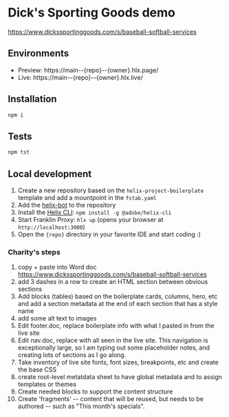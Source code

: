 # Dick's Sporting Goods demo
https://www.dickssportinggoods.com/s/baseball-softball-services

## Environments
- Preview: https://main--{repo}--{owner}.hlx.page/
- Live: https://main--{repo}--{owner}.hlx.live/

## Installation

```sh
npm i
```

## Tests

```sh
npm tst
```

## Local development

1. Create a new repository based on the `helix-project-boilerplate` template and add a mountpoint in the `fstab.yaml`
1. Add the [helix-bot](https://github.com/apps/helix-bot) to the repository
1. Install the [Helix CLI](https://github.com/adobe/helix-cli): `npm install -g @adobe/helix-cli`
1. Start Franklin Proxy: `hlx up` (opens your browser at `http://localhost:3000`)
1. Open the `{repo}` directory in your favorite IDE and start coding :)

### Charity's steps
1. copy + paste into Word doc https://www.dickssportinggoods.com/s/baseball-softball-services
2. add 3 dashes in a row to create an HTML section between obvious sections
3. Add blocks (tables) based on the boilerplate cards, columns, hero, etc and add a section metadata at the end of each section that has a style name
4. add some alt text to images
5. Edit footer.doc, replace boilerplate info with what I pasted in from the live site
6. Edit nav.doc, replace with all seen in the live site. This navigation is exceptionally large, so I am typing out some placeholder notes, and creating lots of sections as I go along.
7. Take inventory of live site fonts, font sizes, breakpoints, etc and create the base CSS
8. create root-level metatdata sheet to have global metadata and to assign templates or themes
9. Create needed blocks to support the content structure
10. Create 'fragments' -- content that will be reused, but needs to be authored -- such as "This month's specials". 
